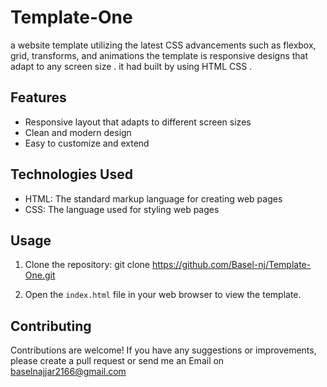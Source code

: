 # Template-One
a website template utilizing the latest CSS advancements such as flexbox, grid, transforms, and animations the template is responsive designs that adapt to any screen size .
it had built by using HTML CSS .

## Features

- Responsive layout that adapts to different screen sizes
- Clean and modern design
- Easy to customize and extend

## Technologies Used

- HTML: The standard markup language for creating web pages
- CSS: The language used for styling web pages

## Usage

1. Clone the repository: 
  git clone https://github.com/Basel-nj/Template-One.git

2. Open the `index.html` file in your web browser to view the template.

## Contributing

Contributions are welcome! If you have any suggestions or improvements, please create a pull request 
or send me an Email on baselnajjar2166@gmail.com

